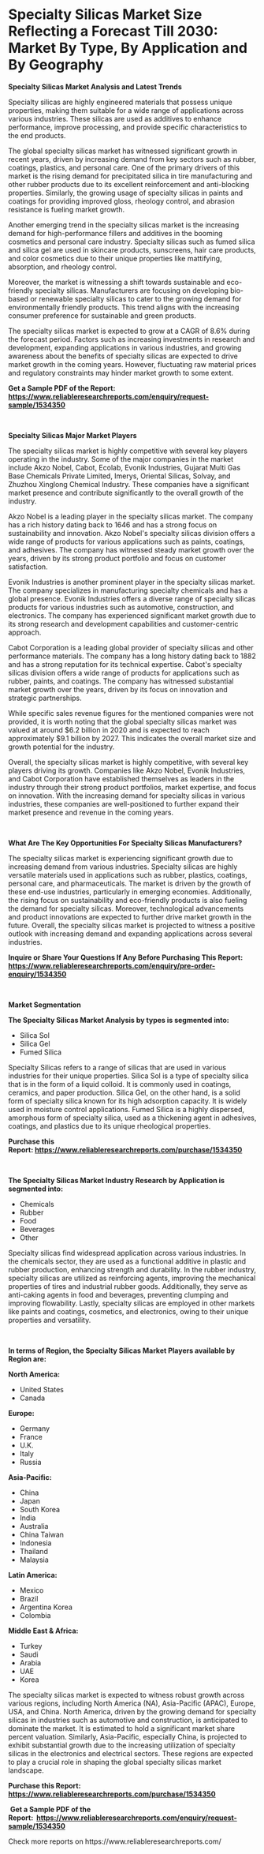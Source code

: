 <p><h1>Specialty Silicas Market Size Reflecting a Forecast Till 2030: Market By Type, By Application and By Geography</h1></p><p><strong>Specialty Silicas Market Analysis and Latest Trends</strong></p>
<p><p>Specialty silicas are highly engineered materials that possess unique properties, making them suitable for a wide range of applications across various industries. These silicas are used as additives to enhance performance, improve processing, and provide specific characteristics to the end products.</p><p>The global specialty silicas market has witnessed significant growth in recent years, driven by increasing demand from key sectors such as rubber, coatings, plastics, and personal care. One of the primary drivers of this market is the rising demand for precipitated silica in tire manufacturing and other rubber products due to its excellent reinforcement and anti-blocking properties. Similarly, the growing usage of specialty silicas in paints and coatings for providing improved gloss, rheology control, and abrasion resistance is fueling market growth.</p><p>Another emerging trend in the specialty silicas market is the increasing demand for high-performance fillers and additives in the booming cosmetics and personal care industry. Specialty silicas such as fumed silica and silica gel are used in skincare products, sunscreens, hair care products, and color cosmetics due to their unique properties like mattifying, absorption, and rheology control.</p><p>Moreover, the market is witnessing a shift towards sustainable and eco-friendly specialty silicas. Manufacturers are focusing on developing bio-based or renewable specialty silicas to cater to the growing demand for environmentally friendly products. This trend aligns with the increasing consumer preference for sustainable and green products.</p><p>The specialty silicas market is expected to grow at a CAGR of 8.6% during the forecast period. Factors such as increasing investments in research and development, expanding applications in various industries, and growing awareness about the benefits of specialty silicas are expected to drive market growth in the coming years. However, fluctuating raw material prices and regulatory constraints may hinder market growth to some extent.</p></p>
<p><strong>Get a Sample PDF of the Report:&nbsp; <a href="https://www.reliableresearchreports.com/enquiry/request-sample/1534350">https://www.reliableresearchreports.com/enquiry/request-sample/1534350</a></strong></p>
<p>&nbsp;</p>
<p><strong>Specialty Silicas Major Market Players</strong></p>
<p><p>The specialty silicas market is highly competitive with several key players operating in the industry. Some of the major companies in the market include Akzo Nobel, Cabot, Ecolab, Evonik Industries, Gujarat Multi Gas Base Chemicals Private Limited, Imerys, Oriental Silicas, Solvay, and Zhuzhou Xinglong Chemical Industry. These companies have a significant market presence and contribute significantly to the overall growth of the industry.</p><p>Akzo Nobel is a leading player in the specialty silicas market. The company has a rich history dating back to 1646 and has a strong focus on sustainability and innovation. Akzo Nobel's specialty silicas division offers a wide range of products for various applications such as paints, coatings, and adhesives. The company has witnessed steady market growth over the years, driven by its strong product portfolio and focus on customer satisfaction.</p><p>Evonik Industries is another prominent player in the specialty silicas market. The company specializes in manufacturing specialty chemicals and has a global presence. Evonik Industries offers a diverse range of specialty silicas products for various industries such as automotive, construction, and electronics. The company has experienced significant market growth due to its strong research and development capabilities and customer-centric approach.</p><p>Cabot Corporation is a leading global provider of specialty silicas and other performance materials. The company has a long history dating back to 1882 and has a strong reputation for its technical expertise. Cabot's specialty silicas division offers a wide range of products for applications such as rubber, paints, and coatings. The company has witnessed substantial market growth over the years, driven by its focus on innovation and strategic partnerships.</p><p>While specific sales revenue figures for the mentioned companies were not provided, it is worth noting that the global specialty silicas market was valued at around $6.2 billion in 2020 and is expected to reach approximately $9.1 billion by 2027. This indicates the overall market size and growth potential for the industry.</p><p>Overall, the specialty silicas market is highly competitive, with several key players driving its growth. Companies like Akzo Nobel, Evonik Industries, and Cabot Corporation have established themselves as leaders in the industry through their strong product portfolios, market expertise, and focus on innovation. With the increasing demand for specialty silicas in various industries, these companies are well-positioned to further expand their market presence and revenue in the coming years.</p></p>
<p>&nbsp;</p>
<p><strong>What Are The Key Opportunities For Specialty Silicas Manufacturers?</strong></p>
<p><p>The specialty silicas market is experiencing significant growth due to increasing demand from various industries. Specialty silicas are highly versatile materials used in applications such as rubber, plastics, coatings, personal care, and pharmaceuticals. The market is driven by the growth of these end-use industries, particularly in emerging economies. Additionally, the rising focus on sustainability and eco-friendly products is also fueling the demand for specialty silicas. Moreover, technological advancements and product innovations are expected to further drive market growth in the future. Overall, the specialty silicas market is projected to witness a positive outlook with increasing demand and expanding applications across several industries.</p></p>
<p><strong>Inquire or Share Your Questions If Any Before Purchasing This Report: <a href="https://www.reliableresearchreports.com/enquiry/pre-order-enquiry/1534350">https://www.reliableresearchreports.com/enquiry/pre-order-enquiry/1534350</a></strong></p>
<p>&nbsp;</p>
<p><strong>Market Segmentation</strong></p>
<p><strong>The Specialty Silicas Market Analysis by types is segmented into:</strong></p>
<p><ul><li>Silica Sol</li><li>Silica Gel</li><li>Fumed Silica</li></ul></p>
<p><p>Specialty Silicas refers to a range of silicas that are used in various industries for their unique properties. Silica Sol is a type of specialty silica that is in the form of a liquid colloid. It is commonly used in coatings, ceramics, and paper production. Silica Gel, on the other hand, is a solid form of specialty silica known for its high adsorption capacity. It is widely used in moisture control applications. Fumed Silica is a highly dispersed, amorphous form of specialty silica, used as a thickening agent in adhesives, coatings, and plastics due to its unique rheological properties.</p></p>
<p><strong>Purchase this Report:&nbsp;<a href="https://www.reliableresearchreports.com/purchase/1534350">https://www.reliableresearchreports.com/purchase/1534350</a></strong></p>
<p>&nbsp;</p>
<p><strong>The Specialty Silicas Market Industry Research by Application is segmented into:</strong></p>
<p><ul><li>Chemicals</li><li>Rubber</li><li>Food</li><li>Beverages</li><li>Other</li></ul></p>
<p><p>Specialty silicas find widespread application across various industries. In the chemicals sector, they are used as a functional additive in plastic and rubber production, enhancing strength and durability. In the rubber industry, specialty silicas are utilized as reinforcing agents, improving the mechanical properties of tires and industrial rubber goods. Additionally, they serve as anti-caking agents in food and beverages, preventing clumping and improving flowability. Lastly, specialty silicas are employed in other markets like paints and coatings, cosmetics, and electronics, owing to their unique properties and versatility.</p></p>
<p>&nbsp;</p>
<p><strong>In terms of Region, the Specialty Silicas Market Players available by Region are:</strong></p>
<p>
    <p> <strong> North America: </strong>
        <ul>
            <li>United States</li>
            <li>Canada</li>
        </ul>
        </p> 
    <p> <strong> Europe: </strong>
        <ul>
            <li>Germany</li>
            <li>France</li>
            <li>U.K.</li>
            <li>Italy</li>
            <li>Russia</li>
        </ul>
        </p> 
    <p> <strong> Asia-Pacific: </strong>
        <ul>
            <li>China</li>
            <li>Japan</li>
            <li>South Korea</li>
            <li>India</li>
            <li>Australia</li>
            <li>China Taiwan</li>
            <li>Indonesia</li>
            <li>Thailand</li>
            <li>Malaysia</li>
        </ul>
        </p> 
    <p> <strong> Latin America: </strong>
        <ul>
            <li>Mexico</li>
            <li>Brazil</li>
            <li>Argentina Korea</li>
            <li>Colombia</li>
        </ul>
        </p> 
    <p> <strong> Middle East & Africa: </strong>
        <ul>
            <li>Turkey</li>
            <li>Saudi</li>
            <li>Arabia</li>
            <li>UAE</li>
            <li>Korea</li>
        </ul>
    </p>
    </p>
<p><p>The specialty silicas market is expected to witness robust growth across various regions, including North America (NA), Asia-Pacific (APAC), Europe, USA, and China. North America, driven by the growing demand for specialty silicas in industries such as automotive and construction, is anticipated to dominate the market. It is estimated to hold a significant market share percent valuation. Similarly, Asia-Pacific, especially China, is projected to exhibit substantial growth due to the increasing utilization of specialty silicas in the electronics and electrical sectors. These regions are expected to play a crucial role in shaping the global specialty silicas market landscape.</p></p>
<p><strong>Purchase this Report: <a href="https://www.reliableresearchreports.com/purchase/1534350">https://www.reliableresearchreports.com/purchase/1534350</a></strong></p>
<p>&nbsp;<strong>Get a Sample PDF of the Report:&nbsp;&nbsp;<a href="https://www.reliableresearchreports.com/enquiry/request-sample/1534350">https://www.reliableresearchreports.com/enquiry/request-sample/1534350</a></strong></p>
<p><strong></strong></p>
<p>Check more reports on https://www.reliableresearchreports.com/</p>